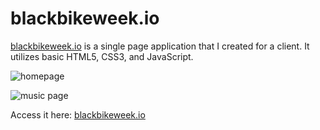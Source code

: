 # blackbikeweek.io

[blackbikeweek.io](blackbikeweek.io) is a single page application that I created for a client.  It utilizes basic HTML5, CSS3, and JavaScript.

![homepage](https://imgur.com/N2Ig9bE.png "homepage")

![music page](https://imgur.com/5jKXMbl.png "music page")

Access it here: [blackbikeweek.io](blackbikeweek.io)


